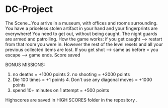 # DC-Project

The Scene...You arrive in a museum, with offices and rooms surrounding. You have a priceless stolen artifact in your hand and your 
fingerprints are everywhere! You need to get out, without being caught. The night guards are armed and patrolling.  How the game works: if 
you get caught --> restart from that room you were in.  However the rest of the level resets and all your previous collected items are lost.
 If you get shot --> same as before = 
you escape --> game ends. Score saved

BONUS MISSIONS: 
1. no deaths = +1000
 points 2. no shooting = +2000 points 
3. Die 100 times = +1
 points 4. Don't use any diagonal moves = +1000 points 
5. spend 10+ minutes on 1 attempt = +500 points 

Highscores are saved in HIGH SCORES folder in the repository
. 
